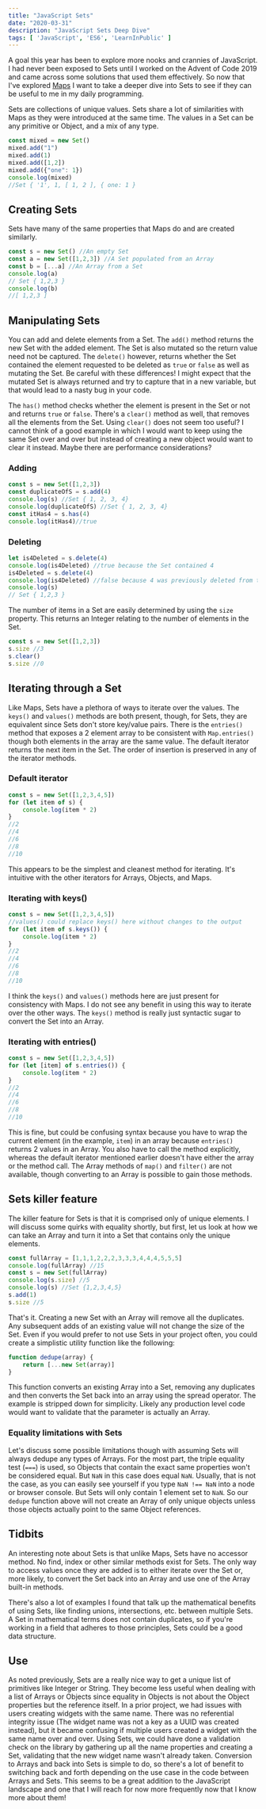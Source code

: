 ```yaml
---
title: "JavaScript Sets"
date: "2020-03-31"
description: "JavaScript Sets Deep Dive"
tags: [ 'JavaScript', 'ES6', 'LearnInPublic' ]
---
```


A goal this year has been to explore more nooks and crannies of JavaScript.  I had never been exposed to Sets until I worked on the Advent of Code 2019 and came across some solutions that used them effectively.  So now that I've explored [Maps](https://areinmeyer.dev/maps) I want to take a deeper dive into Sets to see if they can be useful to me in my daily programming.

Sets are collections of unique values. Sets share a lot of similarities with Maps as they were introduced at the same time. The values in a Set can be any primitive or Object, and a mix of any type.

```js
const mixed = new Set()
mixed.add("1")
mixed.add(1)
mixed.add([1,2])
mixed.add({"one": 1})
console.log(mixed)
//Set { '1', 1, [ 1, 2 ], { one: 1 }
```

## Creating Sets
Sets have many of the same properties that Maps do and are created similarly.

```js
const s = new Set() //An empty Set
const a = new Set([1,2,3]) //A Set populated from an Array
const b = [...a] //An Array from a Set
console.log(a)
// Set { 1,2,3 }
console.log(b)
//[ 1,2,3 ]
```

## Manipulating Sets
You can add and delete elements from a Set.  The `add()` method returns the new Set with the added element. The Set is also mutated so the return value need not be captured.  The `delete()` however, returns whether the Set contained the element requested to be deleted as `true` or `false` as well as mutating the Set.  Be careful with these differences!  I might expect that the mutated Set is always returned and try to capture that in a new variable, but that would lead to a nasty bug in your code.

The `has()` method checks whether the element is present in the Set or not and returns `true` or `false`.  There's a `clear()` method as well, that removes all the elements from the Set.  Using `clear()` does not seem too useful?  I cannot think of a good example in which I would want to keep using the same Set over and over but instead of creating a new object would want to clear it instead.  Maybe there are performance considerations?

### Adding
```js
const s = new Set([1,2,3])
const duplicateOfS = s.add(4)
console.log(s) //Set { 1, 2, 3, 4}
console.log(duplicateOfS) //Set { 1, 2, 3, 4}
const itHas4 = s.has(4)
console.log(itHas4)//true
```

### Deleting
```js
let is4Deleted = s.delete(4)
console.log(is4Deleted) //true because the Set contained 4
is4Deleted = s.delete(4)
console.log(is4Deleted) //false because 4 was previously deleted from the Set
console.log(s)
// Set { 1,2,3 }
```

The number of items in a Set are easily determined by using the `size` property.  This returns an Integer relating to the number of elements in the Set.
```js
const s = new Set([1,2,3])
s.size //3
s.clear()
s.size //0
```

## Iterating through a Set
Like Maps, Sets have a plethora of ways to iterate over the values.  The `keys()` and `values()` methods are both present, though, for Sets, they are equivalent since Sets don't store key/value pairs.  There is the `entries()` method that exposes a 2 element array to be consistent with `Map.entries()` though both elements in the array are the same value.  The default iterator returns the next item in the Set. The order of insertion is preserved in any of the iterator methods.

### Default iterator
```js
const s = new Set([1,2,3,4,5])
for (let item of s) {
    console.log(item * 2)
}
//2
//4
//6
//8
//10
```
This appears to be the simplest and cleanest method for iterating.  It's intuitive with the other iterators for Arrays, Objects, and Maps.

### Iterating with keys()
```js
const s = new Set([1,2,3,4,5])
//values() could replace keys() here without changes to the output
for (let item of s.keys()) {
    console.log(item * 2)
}
//2
//4
//6
//8
//10
```
I think the `keys()` and `values()` methods here are just present for consistency with Maps.  I do not see any benefit in using this way to iterate over the other ways.  The `keys()` method is really just syntactic sugar to convert the Set into an Array.

### Iterating with entries()
```js
const s = new Set([1,2,3,4,5])
for (let [item] of s.entries()) {
    console.log(item * 2)
}
//2
//4
//6
//8
//10
```
This is fine, but could be confusing syntax because you have to wrap the current element (in the example, `item`) in an array because `entries()` returns 2 values in an Array.  You also have to call the method explicitly, whereas the default iterator mentioned earlier doesn't have either the array or the method call.  The Array methods of `map()` and `filter()` are not available, though converting to an Array is possible to gain those methods.

## Sets killer feature

The killer feature for Sets is that it is comprised only of unique elements.  I will discuss some quirks with equality shortly, but first, let us look at how we can take an Array and turn it into a Set that contains only the unique elements.
```js
const fullArray = [1,1,1,2,2,2,3,3,3,4,4,4,5,5,5]
console.log(fullArray) //15
const s = new Set(fullArray)
console.log(s.size) //5
console.log(s) //Set {1,2,3,4,5}
s.add(1)
s.size //5
```
That's it.  Creating a new Set with an Array will remove all the duplicates.  Any subsequent adds of an existing value will not change the size of the Set.  Even if you would prefer to not use Sets in your project often, you could create a simplistic utility function like the following:
```js
function dedupe(array) {
    return [...new Set(array)]
}
```
This function converts an existing Array into a Set, removing any duplicates and then converts the Set back into an array using the spread operator. The example is stripped down for simplicity.  Likely any production level code would want to validate that the parameter is actually an Array.

### Equality limitations with Sets
Let's discuss some possible limitations though with assuming Sets will always dedupe any types of Arrays.  For the most part, the triple equality test (`===`) is used, so Objects that contain the exact same properties won't be considered equal.  But `NaN` in this case does equal `NaN`.  Usually, that is not the case, as you can easily see yourself if you type `NaN !== NaN` into a node or browser console.  But Sets will only contain 1 element set to `NaN`.  So our `dedupe` function above will not create an Array of only unique objects unless those objects actually point to the same Object references.

## Tidbits
An interesting note about Sets is that unlike Maps, Sets have no accessor method.  No find, index or other similar methods exist for Sets.  The only way to access values once they are added is to either iterate over the Set or, more likely, to convert the Set back into an Array and use one of the Array built-in methods.

There's also a lot of examples I found that talk up the mathematical benefits of using Sets, like finding unions, intersections, etc. between multiple Sets.  A Set in mathematical terms does not contain duplicates, so if you're working in a field that adheres to those principles, Sets could be a good data structure.

## Use
As noted previously, Sets are a really nice way to get a unique list of primitives like Integer or String.  They become less useful when dealing with a list of Arrays or Objects since equality in Objects is not about the Object properties but the reference itself.  In a prior project, we had issues with users creating widgets with the same name.  There was no referential integrity issue (The widget name was not a key as a UUID was created instead), but it became confusing if multiple users created a widget with the same name over and over.  Using Sets, we could have done a validation check on the library by gathering up all the name properties and creating a Set, validating that the new widget name wasn't already taken.  Conversion to Arrays and back into Sets is simple to do, so there's a lot of benefit to switching back and forth depending on the use case in the code between Arrays and Sets. This seems to be a great addition to the JavaScript landscape and one that I will reach for now more frequently now that I know more about them!